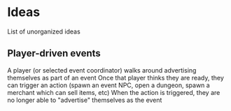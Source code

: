 # Ideas

List of unorganized ideas

## Player-driven events

A player (or selected event coordinator) walks around advertising themselves as part of an event
Once that player thinks they are ready, they can trigger an action (spawn an event NPC, open a dungeon, spawn a merchant which can sell items, etc)
When the action is triggered, they are no longer able to "advertise" themselves as the event
